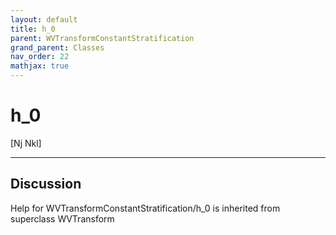 ```yaml
---
layout: default
title: h_0
parent: WVTransformConstantStratification
grand_parent: Classes
nav_order: 22
mathjax: true
---
```


#  h_0

[Nj Nkl]


---

## Discussion

Help for WVTransformConstantStratification/h_0 is inherited from superclass WVTransform
